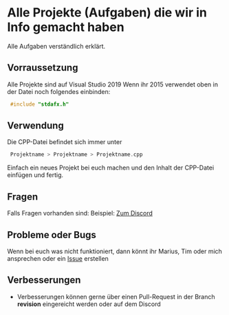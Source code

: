 # Alle Projekte (Aufgaben) die wir in Info gemacht haben

Alle Aufgaben verständlich erklärt.

## Vorraussetzung

Alle Projekte sind auf Visual Studio 2019
Wenn ihr 2015 verwendet oben in der Datei noch folgendes einbinden:
```cpp
 #include "stdafx.h"
```

## Verwendung

Die CPP-Datei befindet sich immer unter
```cpp
 Projektname > Projektname > Projektname.cpp
```
Einfach ein neues Projekt bei euch machen und den Inhalt der CPP-Datei einfügen und fertig.

## Fragen

Falls Fragen vorhanden sind:
Beispiel: [Zum Discord](https://sebcodes.de/discord/)

## Probleme oder Bugs

Wenn bei euch was nicht funktioniert, dann könnt ihr Marius, Tim oder mich ansprechen oder ein [Issue](https://github.com/sebcodes/cpp-basycs/issues/new/choose) erstellen

## Verbesserungen
- Verbesserungen können gerne über einen Pull-Request in der Branch **revision** eingereicht werden oder auf dem Discord

